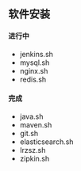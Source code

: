 ## 软件安装

#### 进行中
- jenkins.sh
- mysql.sh
- nginx.sh
- redis.sh

#### 完成
- java.sh
- maven.sh
- git.sh
- elasticsearch.sh
- lrzsz.sh
- zipkin.sh

